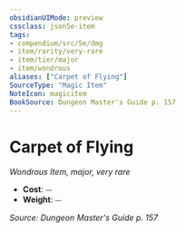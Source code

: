 ```yaml
---
obsidianUIMode: preview
cssclass: json5e-item
tags:
- compendium/src/5e/dmg
- item/rarity/very-rare
- item/tier/major
- item/wondrous
aliases: ["Carpet of Flying"]
SourceType: "Magic Item"
NoteIcon: magicitem
BookSource: Dungeon Master's Guide p. 157
---
```

# Carpet of Flying
*Wondrous Item, major, very rare*  

- **Cost**: ⏤
- **Weight**: ⏤

*Source: Dungeon Master's Guide p. 157*
